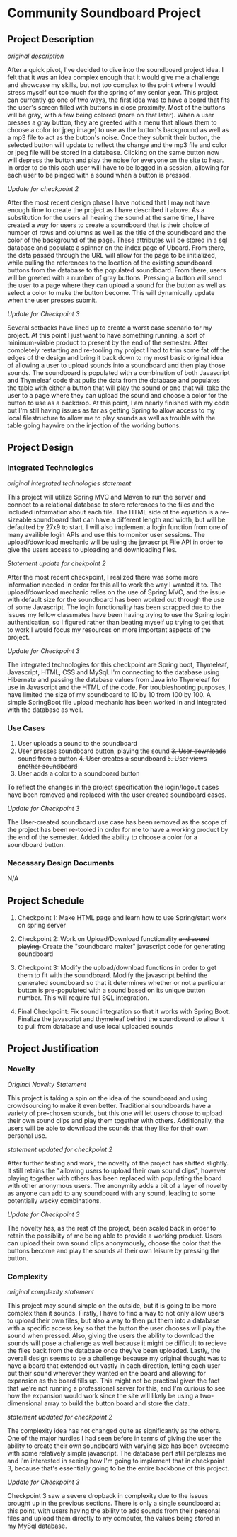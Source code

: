 # Community Soundboard Project

## Project Description
*original description*

After a quick pivot, I've decided to dive into the soundboard project idea. I felt that it was an idea complex enough that it would give me a challenge and showcase my skills, but not too complex to the point where I would stress myself out too much for the spring of my senior year. This project can currently go one of two ways, the first idea was to have a board that fits the user's screen filled with buttons in close proximity. Most of the buttons will be gray, with a few being colored (more on that later). When a user presses a gray button, they are greeted with a menu that allows them to choose a color (or jpeg image) to use as the button's background as well as a mp3 file to act as the button's noise. Once they submit their button, the selected button will update to reflect the change and the mp3 file and color or jpeg file will be stored in a database. Clicking on the same button now will depress the button and play the noise for everyone on the site to hear. In order to do this each user will have to be logged in a session, allowing for each user to be pinged with a sound when a button is pressed. 

*Update for checkpoint 2*

After the most recent design phase I have noticed that I may not have enough time to create the project as I have described it above. As a substitution for the users all hearing the sound at the same time, I have created a way for users to create a soundboard that is their choice of number of rows and columns as well as the title of the soundboard and the color of the background of the page. These attributes will be stored in a sql database and populate a spinner on the index page of Uboard. From there, the data passed through the URL will allow for the page to be initialized, while pulling the references to the location of the existing soundboard buttons from the database to the populated soundboard. From there, users will be greeted with a number of gray buttons. Pressing a button will send the user to a page where they can upload a sound for the button as well as select a color to make the button become. This will dynamically update when the user presses submit. 

*Update for Checkpoint 3*

Several setbacks have lined up to create a worst case scenario for my project. At this point I just want to have something running, a sort of minimum-viable product to present by the end of the semester. After completely restarting and re-tooling my project I had to trim some fat off the edges of the design and bring it back down to my most basic original idea of allowing a user to upload sounds into a soundboard and then play those sounds. The soundboard is populated with a combination of both Javascript and Thymeleaf code that pulls the data from the database and populates the table with either a button that will play the sound or one that will take the user to a page where they can upload the sound and choose a color for the button to use as a backdrop. At this point, I am nearly finished with my code but I'm still having issues as far as getting Spring to allow access to my local filestructure to allow me to play sounds as well as trouble with the table going haywire on the injection of the working buttons. 

## Project Design

### Integrated Technologies 

*original integrated technologies statement*

This project will utilize Spring MVC and Maven to run the server and connect to a relational database to store references to the files and the included information about each file. The HTML side of the equation is a re-sizeable soundboard that can have a different length and width, but will be defaulted by 27x9 to start. I will also implement a login function from one of many availible login APIs and use this to monitor user sessions. The upload/download mechanic will be using the javascript File API in order to give the users access to uploading and downloading files.

*Statement update for chekpoint 2*

After the most recent checkpoint, I realized there was some more information needed in order for this all to work the way I wanted it to. The upload/download mechanic relies on the use of Spring MVC, and the issue with default size for the soundboard has been worked out through the use of some Javascript. The login functionality has been scrapped due to the issues my fellow classmates have been having trying to use the Spring login authentication, so I figured rather than beating myself up trying to get that to work I would focus my resources on more important aspects of the project. 

*Update for Checkpoint 3*

The integrated technologies for this checkpoint are Spring boot, Thymeleaf, Javascript, HTML, CSS and MySql. I'm connecting to the database using Hibernate and passing the database values from Java into Thymeleaf for use in Javascript and the HTML of the code. For troubleshooting purposes, I have limited the size of my soundboard to 10 by 10 from 100 by 100. A simple SpringBoot file upload mechanic has been worked in and integrated with the database as well. 

### Use Cases

1. User uploads a sound to the soundboard
2. User presses soundboard button, playing the sound
~~3. User downloads sound from a button~~
~~4. User creates a soundboard~~
~~5. User views another soundboard~~
3. User adds a color to a soundboard button

To reflect the changes in the project specification the login/logout cases have been removed and replaced with the user created soundboard cases. 

*Update for Checkpoint 3*

The User-created soundboard use case has been removed as the scope of the project has been re-tooled in order for me to have a working product by the end of the semester. Added the ability to choose a color for a soundboard button.

### Necessary Design Documents

N/A

## Project Schedule

1. Checkpoint 1: Make HTML page and learn how to use Spring/start work on spring server
2. Checkpoint 2: Work on Upload/Download functionality ~~and sound playing.~~ Create the "soundboard maker" javascript code for  generating soundboard
3. Checkpoint 3: Modify the upload/download functions in order to get them to fit with the soundboard. Modify the javascript behind the  generated soundboard so that it determines whether or not a particular button is pre-populated with a sound based on its unique button number. This will require full SQL integration.

4. Final Checkpoint: Fix sound integration so that it works with Spring Boot. Finalize the javascript and thymeleaf behind the soundboard to allow it to pull from database and use local uploaded sounds

## Project Justification

### Novelty

*Original Novelty Statement*

This project is taking a spin on the idea of the soundboard and using crowdsourcing to make it even better. Traditional soundboards have a variety of pre-chosen sounds, but this one will let users choose to upload their own sound clips and play them together with others. Additionally, the users will be able to download the sounds that they like for their own personal use.

*statement updated for checkpoint 2*

After further testing and work, the novelty of the project has shifted slightly. It still retains the "allowing users to upload their own sound clips", however playing together with others has been replaced with populating the board with other anonymous users. The anonymity adds a bit of a layer of novelty as anyone can add to any soundboard with any sound, leading to some potentially wacky combinations.

*Update for Checkpoint 3*

The novelty has, as the rest of the project, been scaled back in order to retain the possiblity of me being able to provide a working product. Users can upload their own sound clips anonymously, choose the color that the buttons become and play the sounds at their own leisure by pressing the button. 

### Complexity

*original complexity statement*

This project may sound simple on the outside, but it is going to be more complex than it sounds. Firstly, I have to find a way to not only allow users to upload their own files, but also a way to then put them into a database with a specific access key so that the button the user chooses will play the sound when pressed. Also, giving the users the ability to download the sounds will pose a challenge as well because it might be difficult to recieve the files back from the database once they've been uploaded. Lastly, the overall design seems to be a challenge because my original thought was to have a board that extended out vastly in each direction, letting each user put their sound wherever they wanted on the board and allowing for expansion as the board fills up. This might not be practical given the fact that we're not running a professional server for this, and I'm curious to see how the expansion would work since the site will likely be using a two-dimensional array to build the button board and store the data. 

*statement updated for checkpoint 2*

The complexity idea has not changed quite as significantly as the others. One of the major hurdles I had seen before in terms of giving the user the ability to create their own soundboard with varying size has been overcome with some relatively simple javascript. The database part still perplexes me and I'm interested in seeing how I'm going to implement that in checkpoint 3, because that's essentially going to be the entire backbone of this project. 

*Update for Checkpoint 3*

Checkpoint 3 saw a severe dropback in complexity due to the issues brought up in the previous sections. There is only a single soundboard at this point, with users having the ability to add sounds from their personal files and upload them directly to my computer, the values being stored in my MySql database. 

